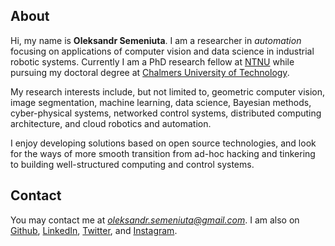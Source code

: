 <!--
.. title: Oleksandr Semeniuta
.. slug: index
.. date: 2017-04-17 13:57:38 UTC+02:00
.. tags:
.. category:
.. link:
.. description:
.. type: text
-->

## About

Hi, my name is **Oleksandr Semeniuta**. I am a researcher in *automation*  focusing on applications of computer vision and data science in industrial robotic systems. Currently I am a PhD research fellow at [NTNU](https://www.ntnu.edu/) while pursuing my doctoral degree at [Chalmers University of Technology](http://www.chalmers.se/).

My research interests include, but not limited to, geometric computer vision, image segmentation, machine learning, data science, Bayesian methods, cyber-physical systems, networked control systems, distributed computing architecture, and cloud robotics and automation.

I enjoy developing solutions based on open source technologies, and look for the ways of more smooth transition from ad-hoc hacking and tinkering to building well-structured computing and control systems.

## Contact

You may contact me at *oleksandr.semeniuta@gmail.com*. I am also on [Github](https://github.com/semeniuta), [LinkedIn](https://www.linkedin.com/in/semeniuta/), [Twitter](https://twitter.com/OSemeniuta), and [Instagram](https://www.instagram.com/oleksandr_s/).
